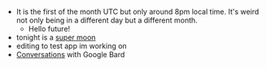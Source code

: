 *   It is the first of the month UTC but only around 8pm local time. It's weird not only being in a different day but a different month.
    *   Hello future!
*   tonight is a [super moon](super-moon)
*   editing to test app im working on
*   [Conversations](https://g.co/bard/share/3e225390b9a8) with Google Bard